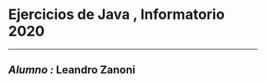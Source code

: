 
# Ejercicios de Java , Informatorio 2020    

___    

## ___Alumno :___  __Leandro Zanoni__     


